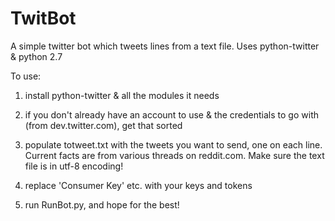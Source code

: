 TwitBot
=======

A simple twitter bot which tweets lines from a text file.
Uses python-twitter & python 2.7

To use:

1. install python-twitter & all the modules it needs

2. if you don't already have an account to use & the credentials to go with (from dev.twitter.com), get that sorted

3. populate totweet.txt with the tweets you want to send, one on each line. Current facts are from various threads on reddit.com. Make sure the text file is in utf-8 encoding!

4. replace 'Consumer Key' etc. with your keys and tokens

5. run RunBot.py, and hope for the best!




